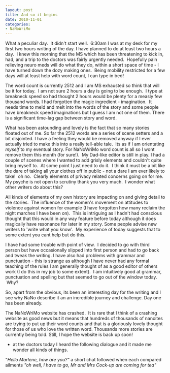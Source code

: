 ```yaml
---
layout: post
title: And so it begins
date: 2010-11-01
categories:
- NaNoWriMo
---
```


What a peculiar day.  It didn't start well.  6:30am I was at my desk for my first two hours writing of the day. I have planned to do at least two hours a day.  I knew this morning that the MS which has been threatening to kick in, had, and a trip to the doctors was fairly urgently needed.  Hopefully pain relieving neuro meds will do what they do, within a short space of time - I have turned down the dozy making ones.  Being mobility restricted for a few days will at least help with word count, I can type in bed!

The word count is currently 2512 and I am MS exhausted so think that will be it for today.  I am not sure 2 hours a day is going to be enough.  I type at breakneck speed so had thought 2 hours would be plenty for a measly few thousand words. I had forgotten the magic ingredient - imagination.  It needs time to meld and melt into the words of the story and some people have breakneck speed imaginations but I guess I am not one of them. There is a significant time-lag gap between story and word.

What has been astounding and lovely is the fact that so many stories floated out of me. So far the 2512 words are a series of scene setters and a bit disjointed. I have a feeling they would be removed anyway if I ever actually tried to make this into a really tell-able tale.  Its as if I am orientating _myself_ to my eventual story. For NaNoWriMo word count is all so I wont remove them this month (for sure!).  My Dad-like editor is still in play. I had a couple of scenes where I wanted to add grisly elements and couldn't quite bring myself to.  At some point I just need to do it.  I think it must be a bit like the dare of taking all your clothes off in public - not a dare I am ever likely to take!  oh no.  Clearly elements of privacy related concerns going on for me. My psyche is not open to scrutiny thank you very much.  I wonder what other writers do about this?

All kinds of elements of my own history are impacting on and giving detail to the stories.  The influence of the women's movement on attitudes to violence against women for example (I have forgotten how many reclaim the night marches I have been on).  This is intriguing as I hadn't had conscious thought that this would in any way feature before today although it does magically have resonance for later in my story. Some people advise new writers to 'write what you know'.  My experience of today suggests that to some extent you cant help but do this.

I have had some trouble with point of view.  I decided to go with third person but have occasionally slipped into first person and had to go back and tweak the writing. I have also had problems with grammar and punctuation - this is strange as although I have never had any formal teaching of the rules I am generally thought of as a good editor of others work (I do this in my job to some extent).  I am intuitively good at grammar, punctuation and spelling but that seemed to go out of the window today.  Why?

So, apart from the obvious, its been an interesting day for the writing and I see why NaNo describe it an an incredible journey and challenge. Day one has been already.

The NaNoWriMo website has crashed.  It is rare that I think of a crashing website as good news but it means that hundreds of thousands of nanoites are trying to put up their word counts and that is a gloriously lovely thought for those of us who love the written word. Thousands more stories are currently being told. Still, I hope the website is back up soon!

* at the doctors today I heard the following dialogue and it made me wonder all kinds of things.

"_Hello Marlene, how are you?"_
a short chat followed when each compared ailments
_"oh well, I have to go, Mr and Mrs Cock-up are coming for tea"_
